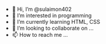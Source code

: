 - 👋 Hi, I’m @sulaimon402
- 👀 I’m interested in programming
- 🌱 I’m currently learning HTML, CSS
- 💞️ I’m looking to collaborate on ...
- 📫 How to reach me ...

<!---
sulaimon402/sulaimon402 is a ✨ special ✨ repository because its `README.md` (this file) appears on your GitHub profile.
You can click the Preview link to take a look at your changes.
--->
